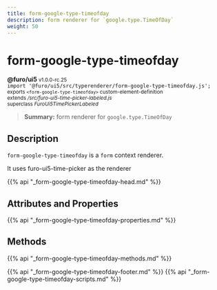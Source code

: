 ```yaml
---
title: form-google-type-timeofday
description: form renderer for `google.type.TimeOfDay`
weight: 50
---
```


# form-google-type-timeofday
**@furo/ui5** <small>v1.0.0-rc.25</small>
<br>`import '@furo/ui5/src/typerenderer/form-google-type-timeofday.js';`<small>
<br>exports `<form-google-type-timeofday>` custom-element-definition
<br>extends */src/furo-ui5-time-picker-labeled.js*
<br>superclass *FuroUi5TimePickerLabeled*</small>

> **Summary:** form renderer for `google.type.TimeOfDay`

## Description

`form-google-type-timeofday` is a `form` context renderer.

It uses furo-ui5-time-picker as the renderer

{{% api "_form-google-type-timeofday-head.md" %}}

## Attributes and Properties
{{% api "_form-google-type-timeofday-properties.md" %}}



## Methods
{{% api "_form-google-type-timeofday-methods.md" %}}





{{% api "_form-google-type-timeofday-footer.md" %}}
{{% api "_form-google-type-timeofday-scripts.md" %}}
